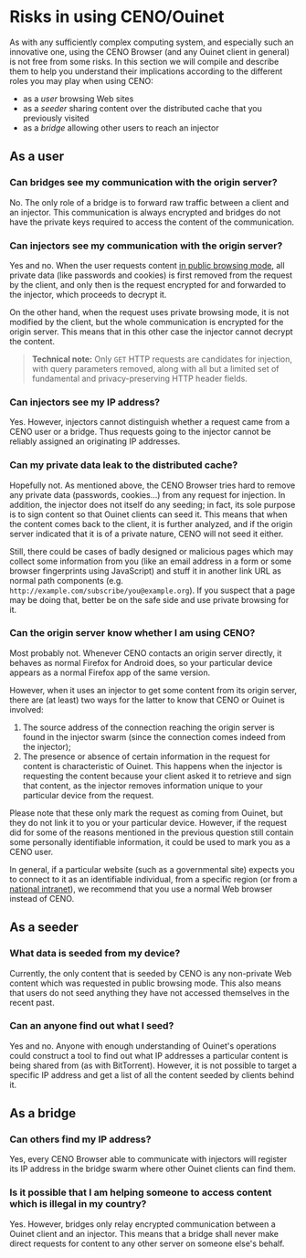 # Risks in using CENO/Ouinet

As with any sufficiently complex computing system, and especially such an innovative one, using the CENO Browser (and any Ouinet client in general) is not free from some risks.  In this section we will compile and describe them to help you understand their implications according to the different roles you may play when using CENO:

  - as a *user* browsing Web sites
  - as a *seeder* sharing content over the distributed cache that you previously visited
  - as a *bridge* allowing other users to reach an injector

## As a user

### Can bridges see my communication with the origin server?

No.  The only role of a bridge is to forward raw traffic between a client and an injector.  This communication is always encrypted and bridges do not have the private keys required to access the content of the communication.

### Can injectors see my communication with the origin server?

Yes and no.  When the user requests content [in public browsing mode](public-private.md), all private data (like passwords and cookies) is first removed from the request by the client, and only then is the request encrypted for and forwarded to the injector, which proceeds to decrypt it.

On the other hand, when the request uses private browsing mode, it is not modified by the client, but the whole communication is encrypted for the origin server.  This means that in this other case the injector cannot decrypt the content.

> **Technical note:**  Only `GET` HTTP requests are candidates for injection, with query parameters removed, along with all but a limited set of fundamental and privacy-preserving HTTP header fields.

### Can injectors see my IP address?

Yes.  However, injectors cannot distinguish whether a request came from a CENO user or a bridge.  Thus requests going to the injector cannot be reliably assigned an originating IP addresses.

### Can my private data leak to the distributed cache?

Hopefully not.  As mentioned above, the CENO Browser tries hard to remove any private data (passwords, cookies…) from any request for injection.  In addition, the injector does not itself do any seeding; in fact, its sole purpose is to sign content so that Ouinet clients can seed it.  This means that when the content comes back to the client, it is further analyzed, and if the origin server indicated that it is of a private nature, CENO will not seed it either.

Still, there could be cases of badly designed or malicious pages which may collect some information from you (like an email address in a form or some browser fingerprints using JavaScript) and stuff it in another link URL as normal path components (e.g. `http://example.com/subscribe/you@example.org`).  If you suspect that a page may be doing that, better be on the safe side and use private browsing for it.

### Can the origin server know whether I am using CENO?

Most probably not.  Whenever CENO contacts an origin server directly, it behaves as normal Firefox for Android does, so your particular device appears as a normal Firefox app of the same version.

However, when it uses an injector to get some content from its origin server, there are (at least) two ways for the latter to know that CENO or Ouinet is involved:

 1. The source address of the connection reaching the origin server is found in the injector swarm (since the connection comes indeed from the injector);
 2. The presence or absence of certain information in the request for content is characteristic of Ouinet.  This happens when the injector is requesting the content because your client asked it to retrieve and sign that content, as the injector removes information unique to your particular device from the request.

Please note that these only mark the request as coming from Ouinet, but they do not link it to you or your particular device.  However, if the request did for some of the reasons mentioned in the previous question still contain some personally identifiable information, it could be used to mark you as a CENO user.

In general, if a particular website (such as a governmental site) expects you to connect to it as an identifiable individual, from a specific region (or from a [national intranet][]), we recommend that you use a normal Web browser instead of CENO.

[National intranet]: https://en.wikipedia.org/wiki/National_intranet

## As a seeder

### What data is seeded from my device?

Currently, the only content that is seeded by CENO is any non-private Web content which was requested in public browsing mode.  This also means that users do not seed anything they have not accessed themselves in the recent past.

### Can an anyone find out what I seed?

Yes and no.  Anyone with enough understanding of Ouinet's operations could construct a tool to find out what IP addresses a particular content is being shared from (as with BitTorrent).  However, it is not possible to target a specific IP address and get a list of all the content seeded by clients behind it.

## As a bridge

### Can others find my IP address?

Yes, every CENO Browser able to communicate with injectors will register its IP address in the bridge swarm where other Ouinet clients can find them.

### Is it possible that I am helping someone to access content which is illegal in my country?

Yes.  However, bridges only relay encrypted communication between a Ouinet client and an injector.  This means that a bridge shall never make direct requests for content to any other server on someone else's behalf.
